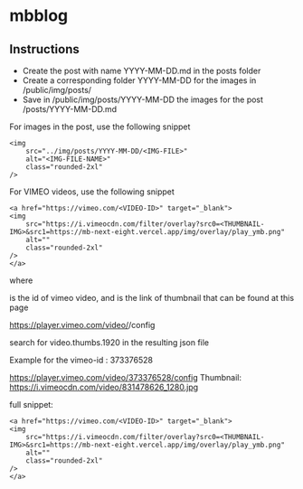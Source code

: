 # mbblog

## Instructions

- Create the post with name YYYY-MM-DD.md in the posts folder
- Create a corresponding folder YYYY-MM-DD for the images in /public/img/posts/
- Save in /public/img/posts/YYYY-MM-DD the images for the post /posts/YYYY-MM-DD.md

For images in the post, use the following snippet

```
<img 
    src="../img/posts/YYYY-MM-DD/<IMG-FILE>"
    alt="<IMG-FILE-NAME>"
    class="rounded-2xl"
/>
```

For VIMEO videos, use the following snippet

```
<a href="https://vimeo.com/<VIDEO-ID>" target="_blank">
<img 
    src="https://i.vimeocdn.com/filter/overlay?src0=<THUMBNAIL-IMG>&src1=https://mb-next-eight.vercel.app/img/overlay/play_ymb.png"
    alt=""
    class="rounded-2xl"
/>
</a>

```

where 

<VIDEO-ID> is the id of vimeo video, and 
<THUMBNAIL-IMG> is the link of thumbnail that can be found at this page

https://player.vimeo.com/video/<VIMEO-ID>/config

search for video.thumbs.1920 in the resulting json file

Example for the vimeo-id : 373376528

https://player.vimeo.com/video/373376528/config
Thumbnail: https://i.vimeocdn.com/video/831478626_1280.jpg


full snippet:

```
<a href="https://vimeo.com/<VIDEO-ID>" target="_blank">
<img 
    src="https://i.vimeocdn.com/filter/overlay?src0=<THUMBNAIL-IMG>&src1=https://mb-next-eight.vercel.app/img/overlay/play_ymb.png"
    alt=""
    class="rounded-2xl"
/>
</a>
```



